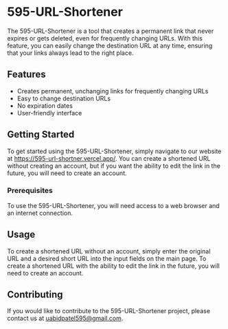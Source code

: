 # 595-URL-Shortener

The 595-URL-Shortener is a tool that creates a permanent link that never expires or gets deleted, even for frequently changing URLs. With this feature, you can easily change the destination URL at any time, ensuring that your links always lead to the right place.

## Features

- Creates permanent, unchanging links for frequently changing URLs
- Easy to change destination URLs
- No expiration dates
- User-friendly interface

## Getting Started

To get started using the 595-URL-Shortener, simply navigate to our website at https://595-url-shortner.vercel.app/. You can create a shortened URL without creating an account, but if you want the ability to edit the link in the future, you will need to create an account.

### Prerequisites

To use the 595-URL-Shortener, you will need access to a web browser and an internet connection.

## Usage

To create a shortened URL without an account, simply enter the original URL and a desired short URL into the input fields on the main page. To create a shortened URL with the ability to edit the link in the future, you will need to create an account.

## Contributing

If you would like to contribute to the 595-URL-Shortener project, please contact us at uabidpatel595@gmail.com.
